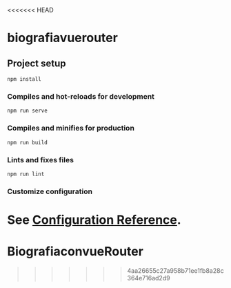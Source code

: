 <<<<<<< HEAD
# biografiavuerouter

## Project setup
```
npm install
```

### Compiles and hot-reloads for development
```
npm run serve
```

### Compiles and minifies for production
```
npm run build
```

### Lints and fixes files
```
npm run lint
```

### Customize configuration
See [Configuration Reference](https://cli.vuejs.org/config/).
=======
# BiografiaconvueRouter
>>>>>>> 4aa26655c27a958b71ee1fb8a28c364e716ad2d9
